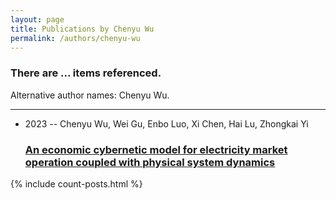 ```yaml
---
layout: page
title: Publications by Chenyu Wu
permalink: /authors/chenyu-wu
---
```


<h3 id="number-posts">There are ... items referenced.</h3>
<p id='info-authors'>Alternative author names: Chenyu Wu.</p>
<hr />
<ul class="post-list">
<li><span class='post-meta'>2023 -- Chenyu Wu, Wei Gu, Enbo Luo, Xi Chen, Hai Lu, Zhongkai Yi</span><h3><a class='post-link' href="{{ site.baseurl }}/an-economic-cybernetic-model-for-electricity-market-operation-coupled-with-physical-system-dynamics">An economic cybernetic model for electricity market operation coupled with physical system dynamics</a></h3></li>

</ul>
{% include count-posts.html %}
